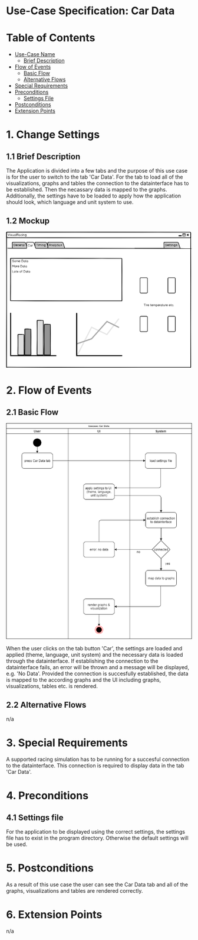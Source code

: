 # Use-Case Specification: Car Data

# Table of Contents
- [Use-Case Name](#1-use-case-name)
    - [Brief Description](#11-brief-description)
- [Flow of Events](#2-flow-of-events)
    - [Basic Flow](#21-basic-flow)
    - [Alternative Flows](#22-alternative-flows)
- [Special Requirements](#3-special-requirements)
- [Preconditions](#4-preconditions)
    - [Settings File](#41-settings-file)
- [Postconditions](#5-postconditions)
- [Extension Points](#6-extension-points)

# 1. Change Settings
## 1.1 Brief Description
The Application is divided into a few tabs and the purpose of this use case is for the user to switch to the tab 'Car Data'. 
For the tab to load all of the visualizations, graphs and tables the connection to the datainterface has to be established. Then the necassary data is mapped to the graphs. Additionally, the settings have to be loaded to apply how the application should look, which language and unit system to use.

## 1.2 Mockup
![Car Data Mockup](Mockup.png "Mockup")

# 2. Flow of Events
## 2.1 Basic Flow
![Car Data UML](UML.png "UML")

When the user clicks on the tab button 'Car', the settings are loaded and applied (theme, language, unit system) and the necessary data is loaded through the datainterface. If establishing the connection to the datainterface fails, an error will be thrown and a message will be displayed, e.g. 'No Data'.
Provided the connection is succesfully established, the data is mapped to the according graphs and the UI including graphs, visualizations, tables etc. is rendered.

## 2.2 Alternative Flows
n/a

# 3. Special Requirements
A supported racing simulation has to be running for a succesful connection to the datainterface. This connection is required to display data in the tab 'Car Data'.

# 4. Preconditions
## 4.1 Settings file
For the application to be displayed using the correct settings, the settings file has to exist in the program directory. Otherwise the default settings will be used.

# 5. Postconditions
As a result of this use case the user can see the Car Data tab and all of the graphs, visualizations and tables are rendered correctly.

# 6. Extension Points
n/a